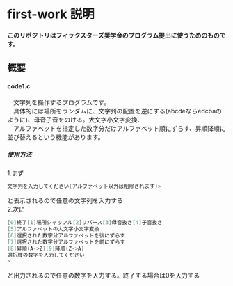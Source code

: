 # first-work  説明
#### このリポジトリはフィックスターズ奨学金のプログラム提出に使うためのものです。

## 概要
#### code1.c  
　文字列を操作するプログラムです。  
　具体的には場所をランダムに、文字列の配置を逆にする(abcdeならedcbaのように)、母音子音をのける。大文字小文字変換、  
　アルファベットを指定した数字分だけアルファベット順にずらす、昇順降順に並び替えるという機能があります。  
##### 使用方法
1.まず
```C
文字列を入力してください(アルファベット以外は削除されます)>    
```
と表示されるので任意の文字列を入力する  
2.次に
```C
[0]終了[1]場所シャッフル[2]リバース[3]母音抜き[4]子音抜き
[5]アルファベットの大文字小文字変換
[6]選択された数字分アルファベットを後にずらす
[7]選択された数字分アルファベットを前にずらす
[8]昇順(A->Z)[9]降順(Z->A)
選択肢の数字を入力してください
>
```
と出力されるので任意の数字を入力する。終了する場合は0を入力する




 　
